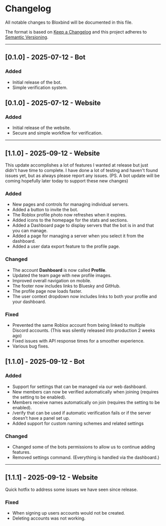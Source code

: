 # Changelog

All notable changes to Bloxbind will be documented in this file.

The format is based on [Keep a Changelog](https://keepachangelog.com/en/1.0.0/) and this project adheres to [Semantic Versioning](https://semver.org/).

---

## [0.1.0] - 2025-07-12 - Bot

### Added

- Initial release of the bot.
- Simple verification system.

## [0.1.0] - 2025-07-12 - Website

### Added

- Initial release of the website.
- Secure and simple workflow for verification.

---

## [1.1.0] - 2025-09-12 - Website

This update accomplishes a lot of features I wanted at release but just didn't have time to complete. I have done a lot of testing and haven't found issues yet, but as always please report any issues. (PS. A bot update will be coming hopefully later today to support these new changes)

### Added

- New pages and controls for managing individual servers.
- Added a button to invite the bot.
- The Roblox profile photo now refreshes when it expires.
- Added icons to the homepage for the stats and sections.
- Added a Dashboard page to display servers that the bot is in and that you can manage.
- Added a page for managing a server when you select it from the dashboard.
- Added a user data export feature to the profile page.

### Changed

- The account **Dashboard** is now called **Profile**.
- Updated the team page with new profile images.
- Improved overall navigation on mobile.
- The footer now includes links to Bluesky and GitHub.
- The profile page now loads faster.
- The user context dropdown now includes links to both your profile and your dashboard.

### Fixed

- Prevented the same Roblox account from being linked to multiple Discord accounts. (This was silently released into production 2 weeks ago)
- Fixed issues with API response times for a smoother experience.
- Various bug fixes.

## [1.1.0] - 2025-09-12 - Bot

### Added

- Support for settings that can be managed via our web dashboard.
- New members can now be verified automatically when joining (requires the setting to be enabled).
- Members receive names automatically on join (requires the setting to be enabled).
- /verify that can be used if automatic verification fails or if the server doesn’t have a panel set up.
- Added support for custom naming schemes and related settings

### Changed

- Changed some of the bots permissions to allow us to continue adding features.
- Removed settings command. (Everything is handled via the dashboard.)

---

## [1.1.1] - 2025-09-12 - Website

Quick hotfix to address some issues we have seen since release.

### Fixed

- When signing up users accounts would not be created.
- Deleting accounts was not working.

